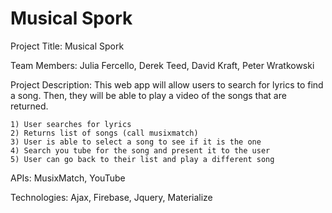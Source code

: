# Musical Spork

Project Title: Musical Spork 

Team Members: Julia Fercello, Derek Teed, David Kraft, Peter Wratkowski

Project Description: 
This web app will allow users to search for lyrics to find a song. Then, they will be able to play a video of the songs that are returned. 

	1) User searches for lyrics
	2) Returns list of songs (call musixmatch)
	3) User is able to select a song to see if it is the one
	4) Search you tube for the song and present it to the user
	5) User can go back to their list and play a different song 
	
APIs: MusixMatch, YouTube

Technologies: Ajax, Firebase, Jquery, Materialize
